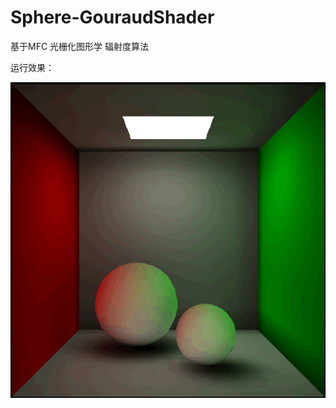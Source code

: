 # Sphere-GouraudShader
基于MFC 光栅化图形学 辐射度算法

运行效果：


![Image text](https://github.com/liupucn/Radiosity/raw/master/image/辐射度.png)
